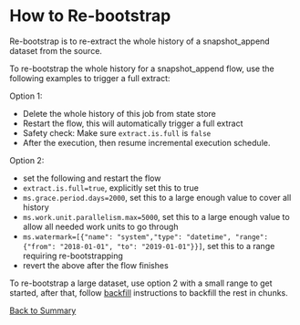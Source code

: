 # How to Re-bootstrap

Re-bootstrap is to re-extract the whole history of a snapshot_append dataset from the source. 

To re-bootstrap the whole history for a snapshot_append flow, use the following examples to trigger a full extract:

Option 1: 
- Delete the whole history of this job from state store 
- Restart the flow, this will automatically trigger a full extract 
- Safety check: Make sure `extract.is.full` is `false`
- After the execution, then resume incremental execution schedule.

Option 2:
- set the following and restart the flow
- `extract.is.full=true`, explicitly set this to true
- `ms.grace.period.days=2000`, set this to a large enough value to cover all history
- `ms.work.unit.parallelism.max=5000`, set this to a large enough value to allow all needed work units to go through
- `ms.watermark=[{"name": "system","type": "datetime", "range": {"from": "2018-01-01", "to": "2019-01-01"}}]`, set this
  to a range requiring re-bootstrapping
- revert the above after the flow finishes

To re-bootstrap a large dataset, use option 2 with a small range to get started, after that, follow [backfill](backfill.md) 
instructions to backfill the rest in chunks. 

[Back to Summary](summary.md#how-to-re-bootstrap)